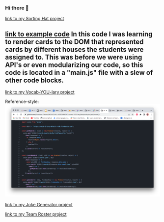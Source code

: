 ### Hi there 👋

[link to my Sorting Hat project](https://github.com/Phantom-Farmer/INDIVIDUAL-PROJECT-sorting-hat)

[link to example code](https://github.com/Phantom-Farmer/Phantom-Farmer/blob/main/images/Sorting-Hat-image.png)
In this code I was learning to render cards to the DOM that represented cards by different houses the students were assigned to. This was before we were using API's or even modularizing our code, so this code is located in a "main.js" file with a slew of other code blocks.
------------------------------------------------------------------------------------------------------------

[link to my Vocab-YOU-lary project](https://github.com/Phantom-Farmer/INDIVIDUAL-ASSIGNMENT-vocab-YOU-lary)

Reference-style: 
![alt text][logo]

[logo]: https://github.com/Phantom-Farmer/Phantom-Farmer/blob/main/images/Vocab-image.png

[link to my Joke Generator project](https://github.com/Phantom-Farmer/LAB-joke-generator-react)

[link to my Team Roster project](https://github.com/Phantom-Farmer/team-roster)

<!--
**Phantom-Farmer/Phantom-Farmer** is a ✨ _special_ ✨ repository because its `README.md` (this file) appears on your GitHub profile.

Here are some ideas to get you started:

- 🔭 I’m currently working on ...
- 🌱 I’m currently learning ...
- 👯 I’m looking to collaborate on ...
- 🤔 I’m looking for help with ...
- 💬 Ask me about ...
- 📫 How to reach me: ...
- 😄 Pronouns: ...
- ⚡ Fun fact: ...
-->

